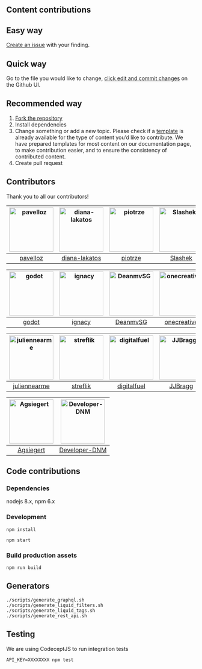 ## Content contributions

## Easy way

[Create an issue](https://guides.github.com/features/issues/) with your finding. 

## Quick way

Go to the file you would like to change, [click edit and commit changes](https://help.github.com/articles/editing-files-in-your-repository/) on the Github UI.

## Recommended way

1. [Fork the repository](https://guides.github.com/activities/forking/)
2. Install dependencies
3. Change something or add a new topic. Please check if a [template](/tree/master/marketplace_builder/views/pages/doc-templates) is already available for the type of content you’d like to contribute. We have prepared templates for most content on our documentation page, to make contribution easier, and to ensure the consistency of contributed content.
4. Create pull request

## Contributors

Thank you to all our contributors! 

[<img alt="pavelloz" src="https://avatars1.githubusercontent.com/u/546845?v=4&s=117" width="117">](https://github.com/pavelloz) |[<img alt="diana-lakatos" src="https://avatars0.githubusercontent.com/u/4191691?v=4&s=117" width="117">](https://github.com/diana-lakatos) |[<img alt="piotrze" src="https://avatars0.githubusercontent.com/u/96238?v=4&s=117" width="117">](https://github.com/piotrze) |[<img alt="Slashek" src="https://avatars3.githubusercontent.com/u/30107?v=4&s=117" width="117">](https://github.com/Slashek) |[<img alt="lemingos" src="https://avatars0.githubusercontent.com/u/95296?v=4&s=117" width="117">](https://github.com/lemingos) |[<img alt="kv109" src="https://avatars3.githubusercontent.com/u/399968?v=4&s=117" width="117">](https://github.com/kv109) |
:---: |:---: |:---: |:---: |:---: |:---: |
[pavelloz](https://github.com/pavelloz) |[diana-lakatos](https://github.com/diana-lakatos) |[piotrze](https://github.com/piotrze) |[Slashek](https://github.com/Slashek) |[lemingos](https://github.com/lemingos) |[kv109](https://github.com/kv109) |

[<img alt="godot" src="https://avatars0.githubusercontent.com/u/150861?v=4&s=117" width="117">](https://github.com/godot) |[<img alt="ignacy" src="https://avatars2.githubusercontent.com/u/25693?v=4&s=117" width="117">](https://github.com/ignacy) |[<img alt="DeanmvSG" src="https://avatars1.githubusercontent.com/u/15265711?v=4&s=117" width="117">](https://github.com/DeanmvSG) |[<img alt="onecreative" src="https://avatars0.githubusercontent.com/u/3567277?v=4&s=117" width="117">](https://github.com/onecreative) |[<img alt="chrisdanek" src="https://avatars1.githubusercontent.com/u/1758834?v=4&s=117" width="117">](https://github.com/chrisdanek) |[<img alt="kubaugustyn" src="https://avatars1.githubusercontent.com/u/1313115?v=4&s=117" width="117">](https://github.com/kubaugustyn) |
:---: |:---: |:---: |:---: |:---: |:---: |
[godot](https://github.com/godot) |[ignacy](https://github.com/ignacy) |[DeanmvSG](https://github.com/DeanmvSG) |[onecreative](https://github.com/onecreative) |[chrisdanek](https://github.com/chrisdanek) |[kubaugustyn](https://github.com/kubaugustyn) |

[<img alt="juliennearme" src="https://avatars1.githubusercontent.com/u/12803644?v=4&s=117" width="117">](https://github.com/juliennearme) |[<img alt="streflik" src="https://avatars2.githubusercontent.com/u/87532?v=4&s=117" width="117">](https://github.com/streflik) |[<img alt="digitalfuel" src="https://avatars3.githubusercontent.com/u/10215670?v=4&s=117" width="117">](https://github.com/digitalfuel) |[<img alt="JJBragg" src="https://avatars1.githubusercontent.com/u/31246057?v=4&s=117" width="117">](https://github.com/JJBragg) |[<img alt="mjaneczek" src="https://avatars3.githubusercontent.com/u/3797771?v=4&s=117" width="117">](https://github.com/mjaneczek) |[<img alt="andrei" src="https://avatars2.githubusercontent.com/u/7224?v=4&s=117" width="117">](https://github.com/andrei) |
:---: |:---: |:---: |:---: |:---: |:---: |
[juliennearme](https://github.com/juliennearme) |[streflik](https://github.com/streflik) |[digitalfuel](https://github.com/digitalfuel) |[JJBragg](https://github.com/JJBragg) |[mjaneczek](https://github.com/mjaneczek) |[andrei](https://github.com/andrei) |

[<img alt="Agsiegert" src="https://avatars1.githubusercontent.com/u/4143205?v=4&s=117" width="117">](https://github.com/Agsiegert) |[<img alt="Developer-DNM" src="https://avatars1.githubusercontent.com/u/1714812?v=4&s=117" width="117">](https://github.com/Developer-DNM) |
:---: |:---: |
[Agsiegert](https://github.com/Agsiegert) |[Developer-DNM](https://github.com/Developer-DNM) |

<!--
  How to update this list?

  npm i -g github-contributors-list

  githubcontrib --owner mdyd-dev --repo nearme-documentation --cols 6 --showlogin --sortOrder desc
-->

## Code contributions

### Dependencies

nodejs 8.x, npm 6.x

### Development

    npm install

    npm start

### Build production assets

    npm run build

## Generators

    ./scripts/generate_graphql.sh
    ./scripts/generate_liquid_filters.sh
    ./scripts/generate_liquid_tags.sh
    ./scripts/generate_rest_api.sh

## Testing

We are using CodeceptJS to run integration tests

    API_KEY=XXXXXXXX npm test
